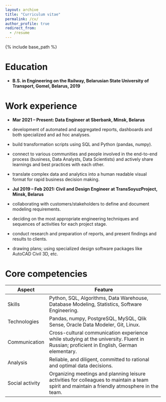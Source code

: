 ```yaml
---
layout: archive
title: "Curriculum vitae"
permalink: /cv/
author_profile: true
redirect_from:
  - /resume
---
```


{% include base_path %}


Education
======
* **B.S. in Engineering on the Railway, Belarusian State University of Transport, Gomel, Belarus, 2019**


Work experience
======
* **Mar 2021 – Present: Data Engineer at Sberbank, Minsk, Belarus**

* development of automated and aggregated reports, dashboards and both specialized and ad hoc analyses.
* build transformation scripts using SQL and Python (pandas, numpy).
* connect to various communities and people involved in the end-to-end process (business, Data Analysts, Data Scientists) and actively share learnings and best practices with each other.
* translate complex data and analytics into a human readable visual format for rapid business decision making.

* **Jul 2019 – Feb 2021: Civil and Design Engineer at TransSoyuzProject, Minsk, Belarus**

 * сollaborating with customers/stakeholders to define and document  modeling requirements.
 * deciding on the most appropriate engineering techniques and sequences of activities for each project stage.
 * conduct research and preparation of reports, and present findings and results to clients.
 * drawing plans; using specialized design software packages like AutoCAD Civil 3D, etc.



Core competencies
======

| Aspect | Feature |
| ------ | ------ |
| Skills | Python,  SQL, Algorithms,  Data Warehouse, Database Modeling, Statistics, Software Engineering.|
| Technologies | Pandas, numpy, PostgreSQL, MySQL, Qlik Sense, Oracle Data Modeler, Git, Linux.|
| Communication | Cross-cultural communication experience while studying at the university. Fluent in Russian; proficient in English, German elementary.|
| Analysis | Reliable, and diligent, committed to rational and optimal data decisions. |
| Social activity | Organizing meetings and planning leisure activities for colleagues to maintain a team spirit and maintain a friendly atmosphere in the team. |
